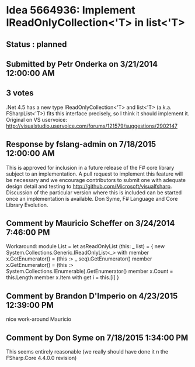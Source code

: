 # Idea 5664936: Implement IReadOnlyCollection<'T> in list<'T> #

## Status : planned

## Submitted by Petr Onderka on 3/21/2014 12:00:00 AM

## 3 votes

.Net 4.5 has a new type IReadOnlyCollection<'T> and list<'T> (a.k.a. FSharpList<'T>) fits this interface precisely, so I think it should implement it.
Original on VS uservoice: http://visualstudio.uservoice.com/forums/121579/suggestions/2902147


## Response by fslang-admin on 7/18/2015 12:00:00 AM

This is approved for inclusion in a future release of the F# core library subject to an implementation.
A pull request to implement this feature will be necessary and we encourage contributors to submit one with adequate design detail and testing to http://github.com/Microsoft/visualfsharp.
Discussion of the particular version where this is included can be started once an implementation is available.
Don Syme, F# Language and Core Library Evolution.



## Comment by Mauricio Scheffer on 3/24/2014 7:46:00 PM

Workaround:
module List =
let asReadOnlyList (this: _ list) =
{ new System.Collections.Generic.IReadOnlyList<_> with
member x.GetEnumerator() = (this :> _ seq).GetEnumerator()
member x.GetEnumerator() = (this :> System.Collections.IEnumerable).GetEnumerator()
member x.Count = this.Length
member x.Item with get i = this.[i] }

## Comment by Brandon D'Imperio on 4/23/2015 12:39:00 PM

nice work-around Mauricio

## Comment by Don Syme on 7/18/2015 1:34:00 PM

This seems entirely reasonable (we really should have done it n the FSharp.Core 4.4.0.0 revision)


